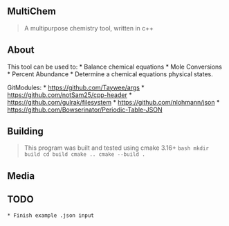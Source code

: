 ## MultiChem

> A multipurpose chemistry tool, written in c++

## About

 This tool can be used to:
    * Balance chemical equations
    * Mole Conversions
    * Percent Abundance
    * Determine a chemical equations physical states.

 GitModules:
    * https://github.com/Taywee/args
    * https://github.com/notSam25/cpp-header
    * https://github.com/gulrak/filesystem
    * https://github.com/nlohmann/json
    * https://github.com/Bowserinator/Periodic-Table-JSON

## Building

> This program was built and tested using cmake 3.16+
    ```bash
    mkdir build
    cd build
    cmake ..
    cmake --build .
    ```

## Media

## TODO

    * Finish example .json input